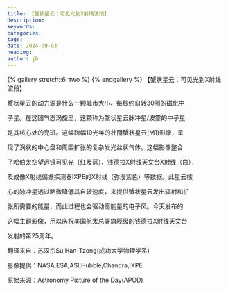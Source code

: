```yaml
---
title: 【蟹状星云：可见光到X射线波段】
description: 
keywords: 
categories: 
tags: 
date: 2024-09-03
headimg: 
author: jb
---
```


{% gallery stretch::6::two %}
{% endgallery %}
【蟹状星云：可见光到X射线波段】

蟹状星云的动力源是什么一颗城市大小、每秒约自转30圈的磁化中

子星。在这团气态涡旋里，这颗称为蟹状星云脉冲星/波霎的中子星

是其核心处的亮斑。这幅跨幅10光年的壮丽蟹状星云(M1)影像，呈

现了涡状的中心盘和周围扩张的复杂发光丝状气体。这幅影像整合

了哈伯太空望远镜可见光（红及蓝）、钱德拉X射线天文台X射线（白），

及成像X射线偏振探测器IXPE的X射线（弥漫紫色）等数据。此星云核

心的脉冲星透过略微降低其自转速度，来提供蟹状星云发出辐射和扩

张所需要的能量，而此过程也会驱动高能量的电子风。今天发布的

这幅主题影像，用以庆祝美国航太总署旗舰级的钱德拉X射线天文台

发射的第25周年。

翻译来自：苏汉宗Su,Han-Tzong(成功大学物理学系)

影像提供：NASA,ESA,ASI,Hubble,Chandra,IXPE

原始来源：Astronomy Picture of the Day(APOD)
